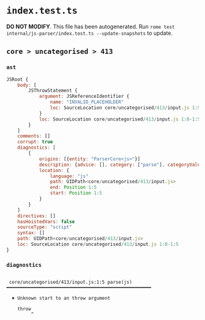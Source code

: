 # `index.test.ts`

**DO NOT MODIFY**. This file has been autogenerated. Run `rome test internal/js-parser/index.test.ts --update-snapshots` to update.

## `core > uncategorised > 413`

### `ast`

```javascript
JSRoot {
	body: [
		JSThrowStatement {
			argument: JSReferenceIdentifier {
				name: "INVALID_PLACEHOLDER"
				loc: SourceLocation core/uncategorised/413/input.js 1:5-1:5
			}
			loc: SourceLocation core/uncategorised/413/input.js 1:0-1:5
		}
	]
	comments: []
	corrupt: true
	diagnostics: [
		{
			origins: [{entity: "ParserCore<js>"}]
			description: {advice: [], category: ["parse"], categoryValue: "js", message: [RAW_MARKUP {value: "Unknown start to an "}, "throw argument"]}
			location: {
				language: "js"
				path: UIDPath<core/uncategorised/413/input.js>
				end: Position 1:5
				start: Position 1:5
			}
		}
	]
	directives: []
	hasHoistedVars: false
	sourceType: "script"
	syntax: []
	path: UIDPath<core/uncategorised/413/input.js>
	loc: SourceLocation core/uncategorised/413/input.js 1:0-1:5
}
```

### `diagnostics`

```

 core/uncategorised/413/input.js:1:5 parse(js) ━━━━━━━━━━━━━━━━━━━━━━━━━━━━━━━━━━━━━━━━━━━━━━━━━━━━━

  ✖ Unknown start to an throw argument

    throw
         ^


```
